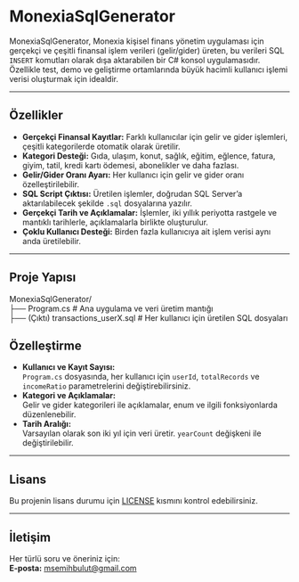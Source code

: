 # MonexiaSqlGenerator

MonexiaSqlGenerator, Monexia kişisel finans yönetim uygulaması için gerçekçi ve çeşitli finansal işlem verileri (gelir/gider) üreten, bu verileri SQL `INSERT` komutları olarak dışa aktarabilen bir C# konsol uygulamasıdır. Özellikle test, demo ve geliştirme ortamlarında büyük hacimli kullanıcı işlemi verisi oluşturmak için idealdir.

---

## Özellikler

- **Gerçekçi Finansal Kayıtlar:** Farklı kullanıcılar için gelir ve gider işlemleri, çeşitli kategorilerde otomatik olarak üretilir.
- **Kategori Desteği:** Gıda, ulaşım, konut, sağlık, eğitim, eğlence, fatura, giyim, tatil, kredi kartı ödemesi, abonelikler ve daha fazlası.
- **Gelir/Gider Oranı Ayarı:** Her kullanıcı için gelir ve gider oranı özelleştirilebilir.
- **SQL Script Çıktısı:** Üretilen işlemler, doğrudan SQL Server’a aktarılabilecek şekilde `.sql` dosyalarına yazılır.
- **Gerçekçi Tarih ve Açıklamalar:** İşlemler, iki yıllık periyotta rastgele ve mantıklı tarihlerle, açıklamalarla birlikte oluşturulur.
- **Çoklu Kullanıcı Desteği:** Birden fazla kullanıcıya ait işlem verisi aynı anda üretilebilir.

---

## Proje Yapısı
MonexiaSqlGenerator/     
├── Program.cs # Ana uygulama ve veri üretim mantığı     
├── (Çıktı) transactions_userX.sql # Her kullanıcı için üretilen SQL dosyaları    


## Özelleştirme

- **Kullanıcı ve Kayıt Sayısı:**  
  `Program.cs` dosyasında, her kullanıcı için `userId`, `totalRecords` ve `incomeRatio` parametrelerini değiştirebilirsiniz.
- **Kategori ve Açıklamalar:**  
  Gelir ve gider kategorileri ile açıklamalar, enum ve ilgili fonksiyonlarda düzenlenebilir.
- **Tarih Aralığı:**  
  Varsayılan olarak son iki yıl için veri üretir. `yearCount` değişkeni ile değiştirilebilir.

---

## Lisans

Bu projenin lisans durumu için [LICENSE](LICENSE) kısmını kontrol edebilirsiniz.

---

## İletişim

Her türlü soru ve öneriniz için:  
**E-posta:** msemihbulut@gmail.com
